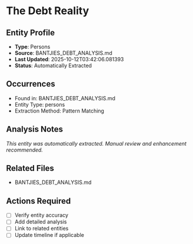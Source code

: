 # The Debt Reality

## Entity Profile
- **Type**: Persons
- **Source**: BANTJIES_DEBT_ANALYSIS.md
- **Last Updated**: 2025-10-12T03:42:06.081393
- **Status**: Automatically Extracted

## Occurrences
- Found in: BANTJIES_DEBT_ANALYSIS.md
- Entity Type: persons
- Extraction Method: Pattern Matching

## Analysis Notes
*This entity was automatically extracted. Manual review and enhancement recommended.*

## Related Files
- BANTJIES_DEBT_ANALYSIS.md

## Actions Required
- [ ] Verify entity accuracy
- [ ] Add detailed analysis
- [ ] Link to related entities
- [ ] Update timeline if applicable
